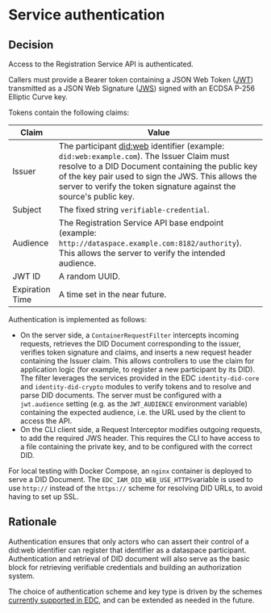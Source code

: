# Service authentication

## Decision

Access to the Registration Service API is authenticated.

Callers must provide a Bearer token containing a JSON Web Token ([JWT](https://datatracker.ietf.org/doc/html/rfc7519)) transmitted as a JSON Web Signature ([JWS](https://www.rfc-editor.org/rfc/rfc7515)) signed with an ECDSA P-256 Elliptic Curve key.

Tokens contain the following claims:

| Claim           | Value                                                        |
| --------------- | ------------------------------------------------------------ |
| Issuer          | The participant [did:web](https://w3c-ccg.github.io/did-method-web/) identifier (example: `did:web:example.com`). The Issuer Claim must resolve to a DID Document containing the public key of the key pair used to sign the JWS. This allows the server to verify the token signature against the source's public key. |
| Subject         | The fixed string `verifiable-credential`.                    |
| Audience        | The Registration Service API base endpoint (example: `http://dataspace.example.com:8182/authority`). This allows the server to verify the intended audience. |
| JWT ID          | A random UUID.                                               |
| Expiration Time | A time set in the near future.                               |

Authentication is implemented as follows:

- On the server side, a `ContainerRequestFilter` intercepts incoming requests, retrieves the DID Document corresponding to the issuer, verifies token signature and claims, and inserts a new request header containing the Issuer claim. This allows controllers to use the claim for application logic (for example, to register a new participant by its DID).
  The filter leverages the services provided in the EDC `identity-did-core` and `identity-did-crypto` modules to verify tokens and to resolve and parse DID documents.
  The server must be configured with a `jwt.audience` setting (e.g. as the `JWT_AUDIENCE` environment variable) containing the expected audience, i.e. the URL used by the client to access the API.
- On the CLI client side, a Request Interceptor modifies outgoing requests, to add the required JWS header. This requires the CLI to have access to a file containing the private key, and to be configured with the correct DID.

For local testing with Docker Compose, an `nginx` container is deployed to serve a DID Document. The `EDC_IAM_DID_WEB_USE_HTTPS`variable is used to use `http://` instead of the `https://` scheme for resolving DID URLs, to avoid having to set up SSL.

## Rationale

Authentication ensures that only actors who can assert their control of a did:web identifier can register that identifier as a dataspace participant. Authentication and retrieval of DID document will also serve as the basic block for retrieving verifiable credentials and building an authorization system.

The choice of authentication scheme and key type is driven by the schemes [currently supported in EDC](https://github.com/eclipse-dataspaceconnector/DataSpaceConnector/blob/89ffb983dbdebce02e1447d2f2f5f65843f46041/docs/developer/decision-records/2022-06-19-json-web-token/README.md), and can be extended as needed in the future.
